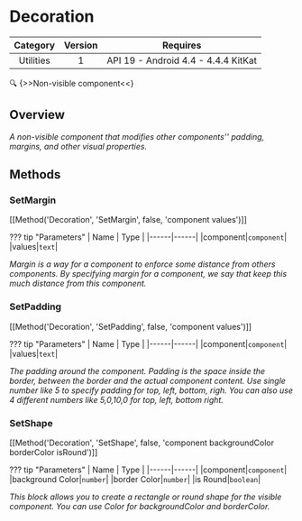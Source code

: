 # Decoration

| Category | Version | Requires |
|:--------:|:-------:|:--------:|
|Utilities|1|API 19 - Android 4.4 - 4.4.4 KitKat|

:mag: {>>Non-visible component<<}

## Overview

_A non-visible component that modifies other components'' padding, margins, and other visual properties._

## Methods

### SetMargin

[[Method('Decoration', 'SetMargin', false, 'component values')]]

??? tip "Parameters"
    | Name | Type |
    |------|------|
    |component|`component`|
    |values|`text`|


_Margin is a way for a component to enforce some distance from others components. By specifying margin for a component, we say that keep this much distance from this component._

### SetPadding

[[Method('Decoration', 'SetPadding', false, 'component values')]]

??? tip "Parameters"
    | Name | Type |
    |------|------|
    |component|`component`|
    |values|`text`|


_The padding around the component. Padding is the space inside the border, between the border and the actual component content. Use single number like 5 to specify padding for top, left, bottom, righ. You can also use 4 different numbers like 5,0,10,0 for top, left, bottom right._

### SetShape

[[Method('Decoration', 'SetShape', false, 'component backgroundColor borderColor isRound')]]

??? tip "Parameters"
    | Name | Type |
    |------|------|
    |component|`component`|
    |background Color|`number`|
    |border Color|`number`|
    |is Round|`boolean`|


_This block allows you to create a rectangle or round shape for the visible component. You can use Color for backgroundColor and borderColor._